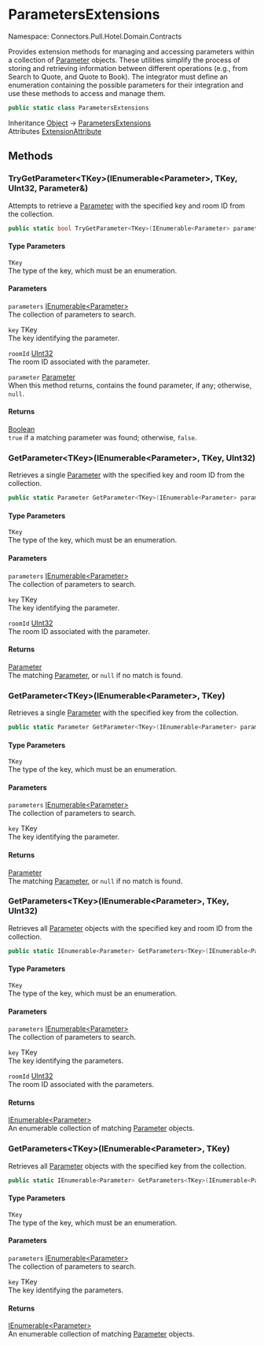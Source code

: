 # ParametersExtensions

Namespace: Connectors.Pull.Hotel.Domain.Contracts

Provides extension methods for managing and accessing parameters within a collection of [Parameter](./connectors.pull.hotel.domain.contracts.common.parameter) objects.
 These utilities simplify the process of storing and retrieving information between different operations (e.g., from Search to Quote, and Quote to Book).
 The integrator must define an enumeration containing the possible parameters for their integration and use these methods 
 to access and manage them.

```csharp
public static class ParametersExtensions
```

Inheritance [Object](https://docs.microsoft.com/en-us/dotnet/api/system.object) → [ParametersExtensions](./connectors.pull.hotel.domain.contracts.parametersextensions)<br />
Attributes [ExtensionAttribute](https://docs.microsoft.com/en-us/dotnet/api/system.runtime.compilerservices.extensionattribute)

## Methods

### **TryGetParameter\<TKey\>(IEnumerable\<Parameter\>, TKey, UInt32, Parameter&)**

Attempts to retrieve a [Parameter](./connectors.pull.hotel.domain.contracts.common.parameter) with the specified key and room ID from the collection.

```csharp
public static bool TryGetParameter<TKey>(IEnumerable<Parameter> parameters, TKey key, uint roomId, Parameter& parameter)
```

#### Type Parameters

`TKey`<br />
The type of the key, which must be an enumeration.

#### Parameters

`parameters` [IEnumerable\<Parameter\>](https://docs.microsoft.com/en-us/dotnet/api/system.collections.generic.ienumerable-1)<br />
The collection of parameters to search.

`key` TKey<br />
The key identifying the parameter.

`roomId` [UInt32](https://docs.microsoft.com/en-us/dotnet/api/system.uint32)<br />
The room ID associated with the parameter.

`parameter` [Parameter](./connectors.pull.hotel.domain.contracts.common.parameter)<br />
When this method returns, contains the found parameter, if any; otherwise, `null`.

#### Returns

[Boolean](https://docs.microsoft.com/en-us/dotnet/api/system.boolean)<br />
`true` if a matching parameter was found; otherwise, `false`.

### **GetParameter\<TKey\>(IEnumerable\<Parameter\>, TKey, UInt32)**

Retrieves a single [Parameter](./connectors.pull.hotel.domain.contracts.common.parameter) with the specified key and room ID from the collection.

```csharp
public static Parameter GetParameter<TKey>(IEnumerable<Parameter> parameters, TKey key, uint roomId)
```

#### Type Parameters

`TKey`<br />
The type of the key, which must be an enumeration.

#### Parameters

`parameters` [IEnumerable\<Parameter\>](https://docs.microsoft.com/en-us/dotnet/api/system.collections.generic.ienumerable-1)<br />
The collection of parameters to search.

`key` TKey<br />
The key identifying the parameter.

`roomId` [UInt32](https://docs.microsoft.com/en-us/dotnet/api/system.uint32)<br />
The room ID associated with the parameter.

#### Returns

[Parameter](./connectors.pull.hotel.domain.contracts.common.parameter)<br />
The matching [Parameter](./connectors.pull.hotel.domain.contracts.common.parameter), or `null` if no match is found.

### **GetParameter\<TKey\>(IEnumerable\<Parameter\>, TKey)**

Retrieves a single [Parameter](./connectors.pull.hotel.domain.contracts.common.parameter) with the specified key from the collection.

```csharp
public static Parameter GetParameter<TKey>(IEnumerable<Parameter> parameters, TKey key)
```

#### Type Parameters

`TKey`<br />
The type of the key, which must be an enumeration.

#### Parameters

`parameters` [IEnumerable\<Parameter\>](https://docs.microsoft.com/en-us/dotnet/api/system.collections.generic.ienumerable-1)<br />
The collection of parameters to search.

`key` TKey<br />
The key identifying the parameter.

#### Returns

[Parameter](./connectors.pull.hotel.domain.contracts.common.parameter)<br />
The matching [Parameter](./connectors.pull.hotel.domain.contracts.common.parameter), or `null` if no match is found.

### **GetParameters\<TKey\>(IEnumerable\<Parameter\>, TKey, UInt32)**

Retrieves all [Parameter](./connectors.pull.hotel.domain.contracts.common.parameter) objects with the specified key and room ID from the collection.

```csharp
public static IEnumerable<Parameter> GetParameters<TKey>(IEnumerable<Parameter> parameters, TKey key, uint roomId)
```

#### Type Parameters

`TKey`<br />
The type of the key, which must be an enumeration.

#### Parameters

`parameters` [IEnumerable\<Parameter\>](https://docs.microsoft.com/en-us/dotnet/api/system.collections.generic.ienumerable-1)<br />
The collection of parameters to search.

`key` TKey<br />
The key identifying the parameters.

`roomId` [UInt32](https://docs.microsoft.com/en-us/dotnet/api/system.uint32)<br />
The room ID associated with the parameters.

#### Returns

[IEnumerable\<Parameter\>](https://docs.microsoft.com/en-us/dotnet/api/system.collections.generic.ienumerable-1)<br />
An enumerable collection of matching [Parameter](./connectors.pull.hotel.domain.contracts.common.parameter) objects.

### **GetParameters\<TKey\>(IEnumerable\<Parameter\>, TKey)**

Retrieves all [Parameter](./connectors.pull.hotel.domain.contracts.common.parameter) objects with the specified key from the collection.

```csharp
public static IEnumerable<Parameter> GetParameters<TKey>(IEnumerable<Parameter> parameters, TKey key)
```

#### Type Parameters

`TKey`<br />
The type of the key, which must be an enumeration.

#### Parameters

`parameters` [IEnumerable\<Parameter\>](https://docs.microsoft.com/en-us/dotnet/api/system.collections.generic.ienumerable-1)<br />
The collection of parameters to search.

`key` TKey<br />
The key identifying the parameters.

#### Returns

[IEnumerable\<Parameter\>](https://docs.microsoft.com/en-us/dotnet/api/system.collections.generic.ienumerable-1)<br />
An enumerable collection of matching [Parameter](./connectors.pull.hotel.domain.contracts.common.parameter) objects.
